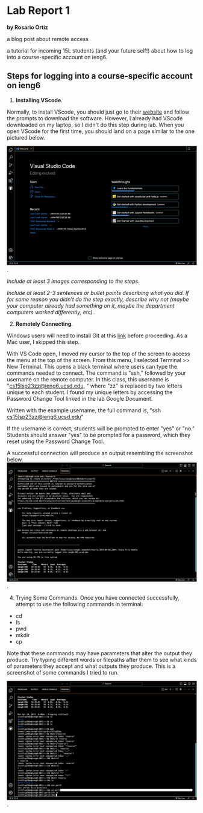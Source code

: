 # Lab Report 1 
**by Rosario Ortiz**

 a blog post about remote access
 
a tutorial for incoming 15L students (and your future self!) about how to log into a course-specific account on ieng6.

## Steps for logging into a course-specific account on ieng6
1. **Installing VScode**.  

 Normally, to install VScode, you should just go to their [website](https://code.visualstudio.com/) and follow the prompts to download the software. However, I already had VScode downloaded on my laptop, so I didn't do this step during lab. When you open VScode for the first time, you should land on a page similar to the one pictured below.  

![Image](https://github.com/tritonro/cse15l-lab-reports/blob/2b955bde42290f217ebc6e23d04460a762bec9f2/images/vsCode_ss.png). 

*Include at least 3 images corresponding to the steps*. 

*Include at least 2-3 sentences or bullet points describing what you did. If for some reason you didn’t do the step exactly, describe why not (maybe your computer already had something on it, maybe the department computers worked differently, etc).*. 

2. **Remotely Connecting**. 


Windows users will need to install Git at this [link](https://gitforwindows.org/) before proceeding. As a Mac user, I skipped this step. 

 With VS Code open, I moved my cursor to the top of the screen to access the menu at the top of the screen. From this menu, I selected Terminal >> New Terminal. This opens a black terminal where users can type the commands needed to connect. The command is "ssh," followed by your username on the remote computer. In this class, this username is "cs15lsp23zz@ieng6.ucsd.edu, " where "zz" is replaced by two letters unique to each student. I found my unique letters by accessing the Password Change Tool linked in the lab Google Document.  
 
  Written with the example username, the full command is, "ssh cs15lsp23zz@ieng6.ucsd.edu"
 
 If the username is correct, students will be prompted to enter "yes" or "no." Students should answer "yes" to be prompted for a password, which they reset using the Password Change Tool.   
  
  A successful connection will produce an output resembling the screenshot below.  
  ![Image](https://github.com/tritonro/cse15l-lab-reports/blob/2b955bde42290f217ebc6e23d04460a762bec9f2/images/remote_access_ss.png). 
  
4. Trying Some Commands. 
 Once you have connected successfully, attempt to use the following commands in terminal:
 - cd 
 - ls
 - pwd
 - mkdir
 - cp

Note that these commands may have parameters that alter the output they produce. Try typing different words or filepaths after them to see what kinds of parameters they accept and what outputs they produce. This is a screenshot of some commands I tried to run.  

![Image](images/commands.png). 


